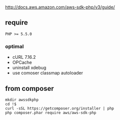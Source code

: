 

http://docs.aws.amazon.com/aws-sdk-php/v3/guide/

require
--------------
 `PHP >= 5.5.0`

### optimal

- cURL 7.16.2
- OPCache
- uninstall xdebug
- use comoser classmap autoloader 

from composer
----------------


```
mkdir awssdkphp
cd !$
curl -sSL https://getcomposer.org/installer | php
php composer.phar require aws/aws-sdk-php
```



